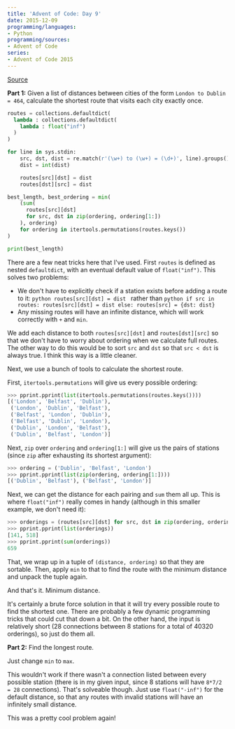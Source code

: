 ```yaml
---
title: 'Advent of Code: Day 9'
date: 2015-12-09
programming/languages:
- Python
programming/sources:
- Advent of Code
series:
- Advent of Code 2015
---
```

<a href="http://adventofcode.com/2015/day/9">Source</a>

**Part 1:** Given a list of distances between cities of the form `London to Dublin = 464`, calculate the shortest route that visits each city exactly once.

<!--more-->

```python
routes = collections.defaultdict(
  lambda : collections.defaultdict(
    lambda : float("inf")
  )
)

for line in sys.stdin:
    src, dst, dist = re.match(r'(\w+) to (\w+) = (\d+)', line).groups()
    dist = int(dist)

    routes[src][dst] = dist
    routes[dst][src] = dist

best_length, best_ordering = min(
    (sum(
      routes[src][dst]
      for src, dst in zip(ordering, ordering[1:])
    ), ordering)
    for ordering in itertools.permutations(routes.keys())
)

print(best_length)
```

There are a few neat tricks here that I've used. First `routes` is defined as nested `defaultdict`, with an eventual default value of `float("inf")`. This solves two problems:


* We don't have to explicitly check if a station exists before adding a route to it: ```python routes[src][dst] = dist ``` rather than ```python if src in routes: routes[src][dst] = dist else: routes[src] = {dst: dist} ``` 
* Any missing routes will have an infinite distance, which will work correctly with `+` and `min`.


We add each distance to both `routes[src][dst]` and `routes[dst][src]` so that we don't have to worry about ordering when we calculate full routes. The other way to do this would be to sort `src` and `dst` so that `src < dst` is always true. I think this way is a little cleaner.

Next, we use a bunch of tools to calculate the shortest route.

First, `itertools.permutations` will give us every possible ordering:

```python
>>> pprint.pprint(list(itertools.permutations(routes.keys())))
[('London', 'Belfast', 'Dublin'),
 ('London', 'Dublin', 'Belfast'),
 ('Belfast', 'London', 'Dublin'),
 ('Belfast', 'Dublin', 'London'),
 ('Dublin', 'London', 'Belfast'),
 ('Dublin', 'Belfast', 'London')]
```

Next, `zip` over `ordering` and `ordering[1:]` will give us the pairs of stations (since `zip` after exhausting its shortest argument):

```python
>>> ordering = ('Dublin', 'Belfast', 'London')
>>> pprint.pprint(list(zip(ordering, ordering[1:])))
[('Dublin', 'Belfast'), ('Belfast', 'London')]
```

Next, we can get the distance for each pairing and `sum` them all up. This is where `float("inf")` really comes in handy (although in this smaller example, we don't need it):

```python
>>> orderings = (routes[src][dst] for src, dst in zip(ordering, ordering[1:]))
>>> pprint.pprint(list(orderings))
[141, 518]
>>> pprint.pprint(sum(orderings))
659
```

That, we wrap up in a tuple of `(distance, ordering)` so that they are sortable. Then, apply `min` to that to find the route with the minimum distance and unpack the tuple again.

And that's it. Minimum distance.

It's certainly a brute force solution in that it will try every possible route to find the shortest one. There are probably a few dynamic programming tricks that could cut that down a bit. On the other hand, the input is relatively short (28 connections between 8 stations for a total of 40320 orderings), so just do them all.

**Part 2:** Find the longest route.

Just change `min` to `max`.

This wouldn't work if there wasn't a connection listed between every possible station (there is in my given input, since 8 stations will have `8*7/2 = 28` connections). That's solveable though. Just use `float("-inf")` for the default distance, so that any routes with invalid stations will have an infinitely small distance.

This was a pretty cool problem again!
